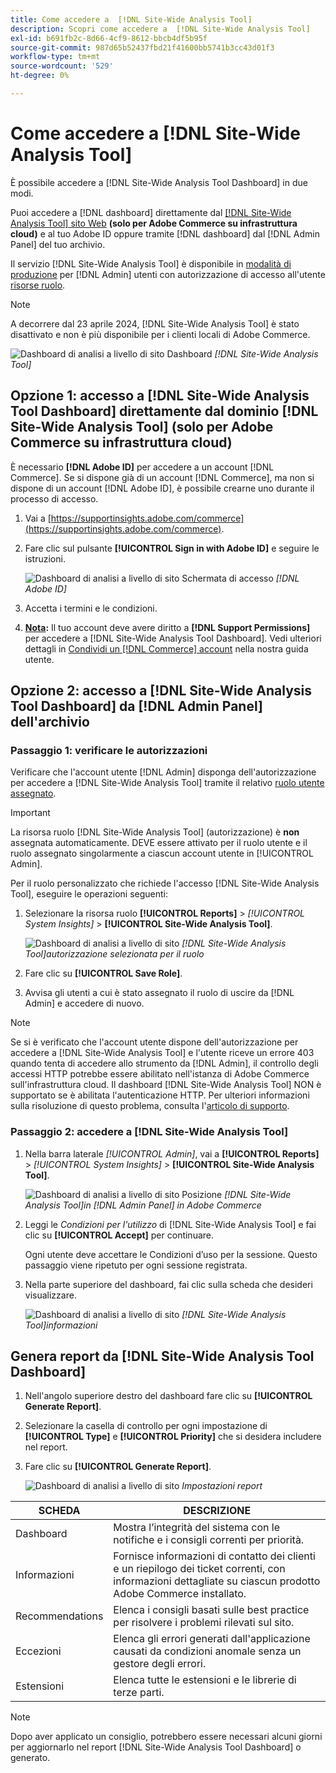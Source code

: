```yaml
---
title: Come accedere a  [!DNL Site-Wide Analysis Tool]
description: Scopri come accedere a  [!DNL Site-Wide Analysis Tool]
exl-id: b691fb2c-8d66-4cf9-8612-bbcb4df5b95f
source-git-commit: 987d65b52437fbd21f41600bb5741b3cc43d01f3
workflow-type: tm+mt
source-wordcount: '529'
ht-degree: 0%

---
```


# Come accedere a [!DNL Site-Wide Analysis Tool]

È possibile accedere a [!DNL Site-Wide Analysis Tool Dashboard] in due modi.

Puoi accedere a [!DNL dashboard] direttamente dal [[!DNL Site-Wide Analysis Tool] sito Web](https://supportinsights.adobe.com/commerce) **(solo per Adobe Commerce su infrastruttura cloud)** e al tuo Adobe ID oppure tramite [!DNL dashboard] dal [!DNL Admin Panel] del tuo archivio.

Il servizio [!DNL Site-Wide Analysis Tool] è disponibile in [modalità di produzione](https://experienceleague.adobe.com/en/docs/commerce-admin/systems/tools/developer-tools#operation-modes) per [!DNL Admin] utenti con autorizzazione di accesso all&#39;utente [risorse ruolo](https://experienceleague.adobe.com/en/docs/commerce-admin/systems/user-accounts/permissions-user-roles).

>[!NOTE]
>
>A decorrere dal 23 aprile 2024, [!DNL Site-Wide Analysis Tool] è stato disattivato e non è più disponibile per i clienti locali di Adobe Commerce.


![Dashboard di analisi a livello di sito](../../assets/tools/site-wide-analysis-tool-dashboard.png)
Dashboard *[!DNL Site-Wide Analysis Tool]*

## Opzione 1: accesso a [!DNL Site-Wide Analysis Tool Dashboard] direttamente dal dominio [!DNL Site-Wide Analysis Tool] (solo per Adobe Commerce su infrastruttura cloud)

È necessario **[!DNL Adobe ID]** per accedere a un account [!DNL Commerce].
Se si dispone già di un account [!DNL Commerce], ma non si dispone di un account [!DNL Adobe ID], è possibile crearne uno durante il processo di accesso.

1. Vai a [https://supportinsights.adobe.com/commerce](https://supportinsights.adobe.com/commerce).

1. Fare clic sul pulsante **[!UICONTROL Sign in with Adobe ID]** e seguire le istruzioni.

   ![Dashboard di analisi a livello di sito](../../assets/tools/adobe-id-login.jpg)
   Schermata di accesso *[!DNL Adobe ID]*

1. Accetta i termini e le condizioni.

1. **<u>Nota</u>:** Il tuo account deve avere diritto a **[!DNL Support Permissions]** per accedere a [!DNL Site-Wide Analysis Tool Dashboard].
Vedi ulteriori dettagli in [Condividi un [!DNL Commerce] account](https://experienceleague.adobe.com/docs/commerce-admin/start/commerce-account/commerce-account-share.html) nella nostra guida utente.

## Opzione 2: accesso a [!DNL Site-Wide Analysis Tool Dashboard] da [!DNL Admin Panel] dell&#39;archivio

### Passaggio 1: verificare le autorizzazioni

Verificare che l&#39;account utente [!DNL Admin] disponga dell&#39;autorizzazione per accedere a [!DNL Site-Wide Analysis Tool] tramite il relativo [ruolo utente assegnato](https://experienceleague.adobe.com/en/docs/commerce-admin/systems/user-accounts/permissions-user-roles).

>[!IMPORTANT]
>
>La risorsa ruolo [!DNL Site-Wide Analysis Tool] (autorizzazione) è **non** assegnata automaticamente. DEVE essere attivato per il ruolo utente e il ruolo assegnato singolarmente a ciascun account utente in [!UICONTROL Admin].

Per il ruolo personalizzato che richiede l&#39;accesso [!DNL Site-Wide Analysis Tool], eseguire le operazioni seguenti:

1. Selezionare la risorsa ruolo **[!UICONTROL Reports]** > *[!UICONTROL System Insights]* > **[!UICONTROL Site-Wide Analysis Tool]**.

   ![Dashboard di analisi a livello di sito](../../assets/tools/swat-role-access.png)
   *[!DNL Site-Wide Analysis Tool]autorizzazione selezionata per il ruolo*

1. Fare clic su **[!UICONTROL Save Role]**.

1. Avvisa gli utenti a cui è stato assegnato il ruolo di uscire da [!DNL Admin] e accedere di nuovo.

>[!NOTE]
>
>Se si è verificato che l&#39;account utente dispone dell&#39;autorizzazione per accedere a [!DNL Site-Wide Analysis Tool] e l&#39;utente riceve un errore 403 quando tenta di accedere allo strumento da [!DNL Admin], il controllo degli accessi HTTP potrebbe essere abilitato nell&#39;istanza di Adobe Commerce sull&#39;infrastruttura cloud. Il dashboard [!DNL Site-Wide Analysis Tool] NON è supportato se è abilitata l&#39;autenticazione HTTP. Per ulteriori informazioni sulla risoluzione di questo problema, consulta l&#39;[articolo di supporto](https://support.magento.com/hc/en-us/articles/360057400172-403-errors-when-accessing-Site-Wide-Analysis-Tool-on-Magento?_ga=2.168901729.117144580.1649172612-1623400270.1640858671).

### Passaggio 2: accedere a [!DNL Site-Wide Analysis Tool]

1. Nella barra laterale *[!UICONTROL Admin]*, vai a **[!UICONTROL Reports]** > *[!UICONTROL System Insights]* > **[!UICONTROL Site-Wide Analysis Tool]**.

   ![Dashboard di analisi a livello di sito](../../assets/tools/ac-admin-panel-marked.jpg)
   Posizione *[!DNL Site-Wide Analysis Tool]in [!DNL Admin Panel] in Adobe Commerce*

1. Leggi le *Condizioni per l&#39;utilizzo* di [!DNL Site-Wide Analysis Tool] e fai clic su **[!UICONTROL Accept]** per continuare.

   Ogni utente deve accettare le Condizioni d’uso per la sessione. Questo passaggio viene ripetuto per ogni sessione registrata.


1. Nella parte superiore del dashboard, fai clic sulla scheda che desideri visualizzare.

   ![Dashboard di analisi a livello di sito](../../assets/tools/swat-information-tab.png)
   *[!DNL Site-Wide Analysis Tool]informazioni*

## Genera report da [!DNL Site-Wide Analysis Tool Dashboard]

1. Nell&#39;angolo superiore destro del dashboard fare clic su **[!UICONTROL Generate Report]**.

1. Selezionare la casella di controllo per ogni impostazione di **[!UICONTROL Type]** e **[!UICONTROL Priority]** che si desidera includere nel report.

1. Fare clic su **[!UICONTROL Generate Report]**.

   ![Dashboard di analisi a livello di sito](../../assets/tools/swat-report-settings.png)
   *Impostazioni report*

| SCHEDA | DESCRIZIONE |
| --- | --- |
| Dashboard | Mostra l’integrità del sistema con le notifiche e i consigli correnti per priorità. |
| Informazioni | Fornisce informazioni di contatto dei clienti e un riepilogo dei ticket correnti, con informazioni dettagliate su ciascun prodotto Adobe Commerce installato. |
| Recommendations | Elenca i consigli basati sulle best practice per risolvere i problemi rilevati sul sito. |
| Eccezioni | Elenca gli errori generati dall&#39;applicazione causati da condizioni anomale senza un gestore degli errori. |
| Estensioni | Elenca tutte le estensioni e le librerie di terze parti. |

>[!NOTE]
>
>Dopo aver applicato un consiglio, potrebbero essere necessari alcuni giorni per aggiornarlo nel report [!DNL Site-Wide Analysis Tool Dashboard] o generato.
